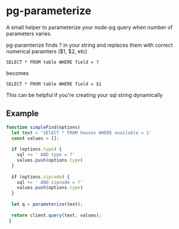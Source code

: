 # pg-parameterize
A small helper to parameterize your node-pg query when number of parameters varies.

pg-paramterize finds ? in  your string and replaces them with correct numerical paramters ($1, $2, etc)

```
SELECT * FROM table WHERE field = ?
```
becomes
```
SELECT * FROM table WHERE field = $1
```

This can be helpful if you're creating your sql string dynamically

## Example
```javascript
function simpleFind(options)
  let text = 'SElECT * FROM houses WHERE available = 1'
  const values = [];
  
  if (options.type) {
    sql += ' AND type = ?'
    values.push(options.type)
  }
  
  if (options.zipcode) {
    sql += ' AND zipcode = ?'
    values.push(options.type)
  }
  
  let q = parameterize(text);
  
  return client.query(text, values);
 }
 ```
